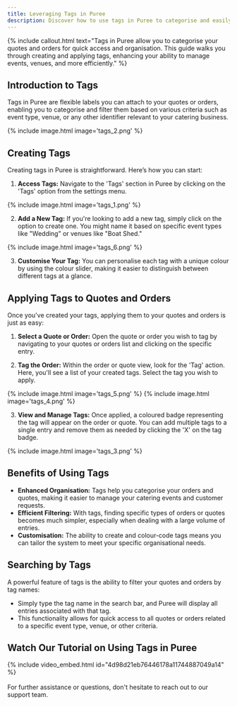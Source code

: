 ```yaml
---
title: Leveraging Tags in Puree
description: Discover how to use tags in Puree to categorise and easily retrieve your quotes and orders.
---
```


{% include callout.html text="Tags in Puree allow you to categorise your quotes and orders for quick access and organisation. This guide walks you through creating and applying tags, enhancing your ability to manage events, venues, and more efficiently." %}

## Introduction to Tags

Tags in Puree are flexible labels you can attach to your quotes or orders, enabling you to categorise and filter them based on various criteria such as event type, venue, or any other identifier relevant to your catering business.

{% include image.html image='tags_2.png' %}

## Creating Tags

Creating tags in Puree is straightforward. Here’s how you can start:

1. **Access Tags:** Navigate to the 'Tags' section in Puree by clicking on the 'Tags' option from the settings menu.

{% include image.html image='tags_1.png' %}

2. **Add a New Tag:** If you're looking to add a new tag, simply click on the option to create one. You might name it based on specific event types like "Wedding" or venues like "Boat Shed."

{% include image.html image='tags_6.png' %}

3. **Customise Your Tag:** You can personalise each tag with a unique colour by using the colour slider, making it easier to distinguish between different tags at a glance.

## Applying Tags to Quotes and Orders

Once you've created your tags, applying them to your quotes and orders is just as easy:

1. **Select a Quote or Order:** Open the quote or order you wish to tag by navigating to your quotes or orders list and clicking on the specific entry.

2. **Tag the Order:** Within the order or quote view, look for the 'Tag' action. Here, you'll see a list of your created tags. Select the tag you wish to apply.

{% include image.html image='tags_5.png' %}
{% include image.html image='tags_4.png' %}

3. **View and Manage Tags:** Once applied, a coloured badge representing the tag will appear on the order or quote. You can add multiple tags to a single entry and remove them as needed by clicking the 'X' on the tag badge.

{% include image.html image='tags_3.png' %}

## Benefits of Using Tags

- **Enhanced Organisation:** Tags help you categorise your orders and quotes, making it easier to manage your catering events and customer requests.
- **Efficient Filtering:** With tags, finding specific types of orders or quotes becomes much simpler, especially when dealing with a large volume of entries.
- **Customisation:** The ability to create and colour-code tags means you can tailor the system to meet your specific organisational needs.

## Searching by Tags

A powerful feature of tags is the ability to filter your quotes and orders by tag names:

- Simply type the tag name in the search bar, and Puree will display all entries associated with that tag.
- This functionality allows for quick access to all quotes or orders related to a specific event type, venue, or other criteria.

## Watch Our Tutorial on Using Tags in Puree
<!-- Loom Video Below -->

{% include video_embed.html id="4d98d21eb76446178a11744887049a14" %}  
<br>
For further assistance or questions, don't hesitate to reach out to our support team.
